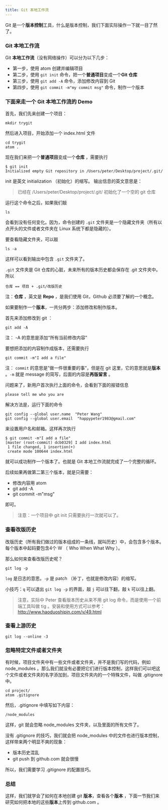 ```yaml
---
title: Git 本地工作流
---
```


Git 是一个**版本控制**工具，什么是版本控制，我们下面实际操作一下就一目了然了。

### Git 本地工作流

Git **本地工作流**（没有网络操作）可以分为以下几步：


- 第一步，使用 atom 创建并编辑项目
- 第二步，使用 `git init` 命令，把一个**普通项目**变成一个**Git 仓库**
- 第三步，使用 `git add -A` 命令，添加修改内容到 Git
- 第四步，使用 `git commit -m"my commit msg"` 命令，制作一个版本


### 下面来走一个 Git 本地工作流的 Demo

首先，我们先来创建一个项目：

```
mkdir trygit
```


然后进入项目，开始添加一个 index.html 文件

```
cd trygit
atom .
```
现在我们来把一个**普通项目**变成一个**仓库** ，需要执行
```
$ git init
Initialized empty Git repository in /Users/peter/Desktop/project/.git/
```
init 是英文 initialization （初始化）的缩写。
输出信息的英文意思是：

>已经在 /Users/peter/Desktop/project/.git/ 初始化了一个空的 git 仓库

运行这个命令之后，如果我们敲
```
ls
```
会看到没有任何变化。因为，命令创建的 `.git` 文件夹是一个隐藏文件夹（所有以点开头的文件或者文件夹在 Linux 系统下都是隐藏的）。

要查看隐藏文件夹，可以敲
```
ls -a
```
这样可以看到输出中包含 `.git` 文件夹了。

`.git` 文件夹是 Git 仓库的心脏，未来所有的版本历史都会保存在 .git 文件夹中。所以
```
仓库 == 项目 + .git/改版历史
```
注：**仓库** ，英文是 **Repo** ，是我们使用 Git，Github 必须要了解的一个概念。

如果要制作一个**版本**，一共分两步：添加修改和制作版本。

首先来添加修改到 git ：
```
git add -A
```
注： -A 的意思是添加“所有当前修改内容”

要想把添加的内容制作成版本，还需要执行
```
git commit -m"I add a file"
```
注： `commit` 的意思是”做一件很重要的事”，但是在 git 这里，它的意思就是**版本** 。`-m` 就是 message 的简写，后面的内容是**再版留言** 。

问题来了，新用户首次执行上面的命令，会看到下面的报错信息
```
please tell me who you are
```
解决方法是，运行下面的命令
```
git config --global user.name  "Peter Wang"
git config --global user.email  "happypeter1983@gmail.com"
```
来设置用户名和邮箱。这样再次执行
```
$ git commit -m"I add a file"
[master (root-commit) dcb0329] I add index.html
 1 file changed, 1 insertion(+)
 create mode 100644 index.html
```
就可以成功制作一个版本了。也就是 Git 本地工作流就完成了一个完整的循环。

后续如果再做第二第三个版本，就是只需要：

- 修改内容用 atom
- git add -A
- git commit -m"msg"

即可。

>注意：一个项目中 git init 只需要执行一次就可以了。


### 查看改版历史

改版历史（所有我们做过的版本组成的一条线，就叫历史）中，会包含多个版本。每个版本中起码要包含4个 W （ Who When What Why ）。

那么如何来查看改版历史呢？

```
git log -p
```

`log` 是日志的意思。`-p` 是 patch （补丁，也就是修改内容）的缩写。


小技巧：`q` 可以退出 `git log -p` 的界面，敲 `j` 可以往下翻，敲 `k` 可以往上翻。

>注意，实际中 Peter 查看版本历史从来不用 git log 命令，而是使用一个前端工具叫做 tig 。安装和使用方式可以参考：http://www.haoduoshipin.com/v/49.html

### 查看上游历史

```
git log --online -3
```

### 忽略特定文件或者文件夹

有时候，项目文件夹中有一些文件或者文件夹，并不是我们写的代码，例如 node_modules 。那么我们就没有必要把它们进行版本控制，这样我们可以吧这个文件或者文件夹的名字添加到，项目文件夹内的一个特殊文件，叫做 .gitignore 中。

```
cd project/
atom .gitignore
```

然后，.gitignore 中填写如下内容：

```
/node_modules
```

这样，git 就会忽略 node_modules 文件夹，以及里面的所有文件了。

没有 .gitignore 的技巧，我们就会把 node_modules 中的文件也进行版本控制，这样带来两个明显不爽的现象：

- 版本历史混乱
- git push 到 github.com 就会很慢


所以，我们需要学习 .gitignore 的配置技巧。


### 总结

这样，我们就学会了如何在本地创建 git **版本**，查看各个**版本** ，下面一节我们来研究如何把本地的这些**版本**上传到 github.com 。